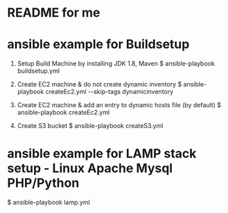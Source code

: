 # README for me
# ansible example for Buildsetup
1. Setup Build Machine by installing JDK 1.8, Maven
  $ ansible-playbook buildsetup.yml 

2. Create EC2 machine & do not create dynamic inventory
  $ ansible-playbook createEc2.yml --skip-tags dynamicinventory

3. Create EC2 machine & add an entry to dynamic hosts file (by default)
  $ ansible-playbook createEc2.yml 

4. Create S3 bucket
  $ ansible-playbook createS3.yml

# ansible example for LAMP stack setup - Linux Apache Mysql PHP/Python
$ ansible-playbook lamp.yml
